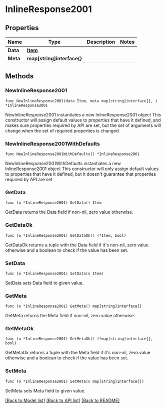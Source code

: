 # InlineResponse2001

## Properties

Name | Type | Description | Notes
------------ | ------------- | ------------- | -------------
**Data** | [**Item**](Item.md) |  | 
**Meta** | **map[string]interface{}** |  | 

## Methods

### NewInlineResponse2001

`func NewInlineResponse2001(data Item, meta map[string]interface{}, ) *InlineResponse2001`

NewInlineResponse2001 instantiates a new InlineResponse2001 object
This constructor will assign default values to properties that have it defined,
and makes sure properties required by API are set, but the set of arguments
will change when the set of required properties is changed

### NewInlineResponse2001WithDefaults

`func NewInlineResponse2001WithDefaults() *InlineResponse2001`

NewInlineResponse2001WithDefaults instantiates a new InlineResponse2001 object
This constructor will only assign default values to properties that have it defined,
but it doesn't guarantee that properties required by API are set

### GetData

`func (o *InlineResponse2001) GetData() Item`

GetData returns the Data field if non-nil, zero value otherwise.

### GetDataOk

`func (o *InlineResponse2001) GetDataOk() (*Item, bool)`

GetDataOk returns a tuple with the Data field if it's non-nil, zero value otherwise
and a boolean to check if the value has been set.

### SetData

`func (o *InlineResponse2001) SetData(v Item)`

SetData sets Data field to given value.


### GetMeta

`func (o *InlineResponse2001) GetMeta() map[string]interface{}`

GetMeta returns the Meta field if non-nil, zero value otherwise.

### GetMetaOk

`func (o *InlineResponse2001) GetMetaOk() (*map[string]interface{}, bool)`

GetMetaOk returns a tuple with the Meta field if it's non-nil, zero value otherwise
and a boolean to check if the value has been set.

### SetMeta

`func (o *InlineResponse2001) SetMeta(v map[string]interface{})`

SetMeta sets Meta field to given value.



[[Back to Model list]](../README.md#documentation-for-models) [[Back to API list]](../README.md#documentation-for-api-endpoints) [[Back to README]](../README.md)


